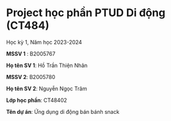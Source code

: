 # Project học phần PTUD Di động (CT484)

Học kỳ 1, Năm học 2023-2024

**MSSV 1** : B2005767

**Họ tên SV 1**: Hồ Trần Thiện Nhân

**MSSV 2**: B2005780

**Họ tên SV 2**: Nguyễn Ngọc Trâm

**Lớp học phần**: CT48402

**Tên dự án**: Ứng dụng di động bán bánh snack


